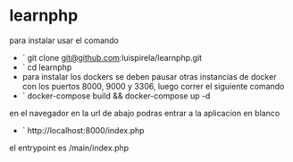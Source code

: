 # learnphp 

para instalar usar el comando 

* ` git clone git@github.com:luispirela/learnphp.git
* ` cd learnphp
* para instalar los dockers se deben pausar otras instancias de docker con los puertos 8000, 9000 y 3306, luego correr el siguiente comando
*  ` docker-compose build && docker-compose up -d

en el navegador en la url de abajo podras entrar a la aplicacion en blanco
* ` http://localhost:8000/index.php

el entrypoint es /main/index.php
